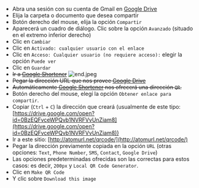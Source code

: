 * Abra una sesión con su cuenta de Gmail en [Google Drive](https://drive.google.com/)
* Elija la carpeta o documento que desea compartir
* Botón derecho del mouse, elija la opción `Compartir`
* Aparecerá un cuadro de diálogo. Clic sobre la opción `Avanzado` (situado en el extremo inferior derecho)
* Clic en `Cambiar`
* Clic en `Activado: cualquier usuario con el enlace`
* Clic en `Acceso: Cualquier usuario (no requiere acceso):` elegir la opción `Puede ver`
* Clic en `Guardar`
* ~~Ir a [Google Shortener](https://goo.gl/)~~
![end.jpeg](https://bitbucket.org/repo/BgLpKje/images/2295901297-end.jpeg)
* ~~Pegar la dirección URL que nos provee [Google Drive](https://drive.google.com/)~~
* ~~Automáticamente [Google Shortener](https://goo.gl/) nos ofrecerá una dirección `QR`.~~
* Botón derecho del mouse, elegí la opción `Obtener enlace para compartir`. 
* Copiar (`Ctrl` + `C`) la dirección que creará (usualmente de este tipo: [https://drive.google.com/open?id=0BzEQFvceWPQvb1NVRFVvUnZiam8](https://drive.google.com/open?id=0BzEQFvceWPQvb1NVRFVvUnZiam8))
* Ir a este sitio: [http://atomurl.net/qrcode/](http://atomurl.net/qrcode/)
* Pegar la dirección previamente copiada en la opción `URL` (otras opciones: `Text`, `Phone Number`, `SMS`, `Contact`, `Google Drive`)
* Las opciones predeterminadas ofrecidas son las correctas para estos casos: es decir, `200px` y `Local QR Code Generator`. 
* Clic en `Make QR Code`
* Y clic sobre `Download this image`